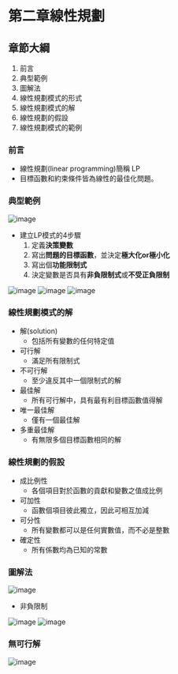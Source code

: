 # 第二章線性規劃
## 章節大綱
1. 前言
2. 典型範例
3. 圖解法
4. 線性規劃模式的形式
5. 線性規劃模式的解
6. 線性規劃的假設
7. 線性規劃模式的範例

### 前言
* 線性規劃(linear programming)簡稱 LP
* 目標函數和約束條件皆為線性的最佳化問題。
### 典型範例
![image](https://user-images.githubusercontent.com/62127656/153816101-9b08b063-5569-49b2-a957-8851a0c593a6.png)
* 建立LP模式的4步驟
  1. 定義**決策變數**
  2. 寫出**問題的目標函數**，並決定**極大化or極小化**
  3. 寫出個**功能限制式**
  4. 決定變數是否具有**非負限制式**或**不受正負限制**

![image](https://user-images.githubusercontent.com/62127656/153819764-e6e4235f-44f3-4096-be67-d42a28f8c6d2.png)
![image](https://user-images.githubusercontent.com/62127656/153816716-5ad83348-28f7-4139-ab70-9a96a137b8f3.png)
![image](https://user-images.githubusercontent.com/62127656/153817454-e7438746-f7d5-42c1-9d0a-8350e46821db.png)
### 線性規劃模式的解
* 解(solution)
   * 包括所有變數的任何特定值
*  可行解
   * 滿足所有限制式
*  不可行解
   * 至少違反其中一個限制式的解
*  最佳解
   *  所有可行解中，具有最有利目標函數值得解
* 唯一最佳解
   * 僅有一個最佳解
* 多重最佳解
   * 有無限多個目標函數相同的解
### 線性規劃的假設
* 成比例性
   * 各個項目對於函數的貢獻和變數之值成比例
* 可加性
   * 函數個項目彼此獨立，因此可相互加減
* 可分性
   * 所有變數都可以是任何實數值，而不必是整數
* 確定性
   * 所有係數均為已知的常數
### 圖解法

![image](https://user-images.githubusercontent.com/62127656/153821434-63c4da2a-92a6-4f6f-9bbc-e056e539b3e4.png)


* 非負限制

![image](https://user-images.githubusercontent.com/62127656/153820417-ff9a7d6e-c25e-4366-abe4-742413003db2.png)
![image](https://user-images.githubusercontent.com/62127656/153823214-81c376b8-7c1e-48a9-82cd-cf6b932ce5a5.png)
### 無可行解
![image](https://user-images.githubusercontent.com/62127656/154896119-959e6ce1-8d9a-478c-bcc3-b2499ae3c0b4.png)
